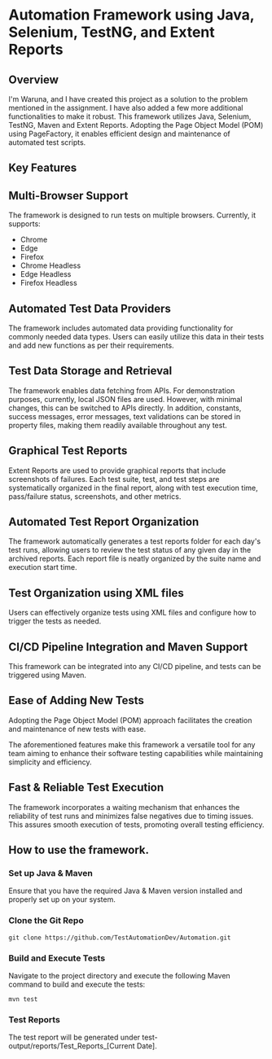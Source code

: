 # Automation Framework using Java, Selenium, TestNG, and Extent Reports

## Overview
I'm Waruna, and I have created this project as a solution to the problem mentioned in the
assignment. I have also added a few more additional functionalities to make it robust. This
framework utilizes Java, Selenium, TestNG, Maven and Extent Reports. Adopting the Page
Object Model (POM) using PageFactory, it enables efficient design and maintenance of
automated test scripts.

## Key Features

## Multi-Browser Support
The framework is designed to run tests on multiple browsers. Currently, it supports:
- Chrome
- Edge
- Firefox
- Chrome Headless
- Edge Headless
- Firefox Headless

## Automated Test Data Providers
The framework includes automated data providing functionality for commonly needed data
types. Users can easily utilize this data in their tests and add new functions as per their
requirements.

## Test Data Storage and Retrieval
The framework enables data fetching from APIs. For demonstration purposes, currently, local
JSON files are used. However, with minimal changes, this can be switched to APIs directly.
In addition, constants, success messages, error messages, text validations can be stored in
property files, making them readily available throughout any test.

## Graphical Test Reports
Extent Reports are used to provide graphical reports that include screenshots of failures. Each
test suite, test, and test steps are systematically organized in the final report, along with test
execution time, pass/failure status, screenshots, and other metrics.

## Automated Test Report Organization
The framework automatically generates a test reports folder for each day's test runs, allowing
users to review the test status of any given day in the archived reports. Each report file is neatly
organized by the suite name and execution start time.

## Test Organization using XML files
Users can effectively organize tests using XML files and configure how to trigger the tests as
needed.

## CI/CD Pipeline Integration and Maven Support
This framework can be integrated into any CI/CD pipeline, and tests can be triggered using
Maven.

## Ease of Adding New Tests
Adopting the Page Object Model (POM) approach facilitates the creation and maintenance of
new tests with ease.

The aforementioned features make this framework a versatile tool for any team aiming to
enhance their software testing capabilities while maintaining simplicity and efficiency.

## Fast & Reliable Test Execution
The framework incorporates a waiting mechanism that enhances the reliability of test runs and
minimizes false negatives due to timing issues. This assures smooth execution of tests,
promoting overall testing efficiency.

## How to use the framework.

### Set up Java & Maven
Ensure that you have the required Java & Maven version installed and properly set up on your
system.

### Clone the Git Repo
``` 
git clone https://github.com/TestAutomationDev/Automation.git
```
### Build and Execute Tests
Navigate to the project directory and execute the following Maven command to build and
execute the tests:

``` 
mvn test
```

### Test Reports
The test report will be generated under test-output/reports/Test_Reports_[Current Date].